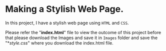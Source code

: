 # Making a Stylish Web Page.

In this project, I have a stylish web page using `HTML` and `CSS`.

Please refer the "**index.html**" file to view the outcome of this project before that please download the Images and save it in `Images` folder and save the "**style.css*" where you download the index.html file.
